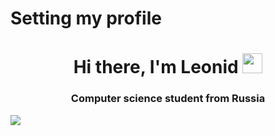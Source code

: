 # Setting my profile
<h1 align="center">Hi there, I'm Leonid</a> 
<img src="https://github.com/blackcater/blackcater/raw/main/images/Hi.gif" height="32"/></h1>
<h3 align="center">Computer science student from Russia </h3>

![](https://komarev.com/ghpvc/?themave-tech=themave-tech)
